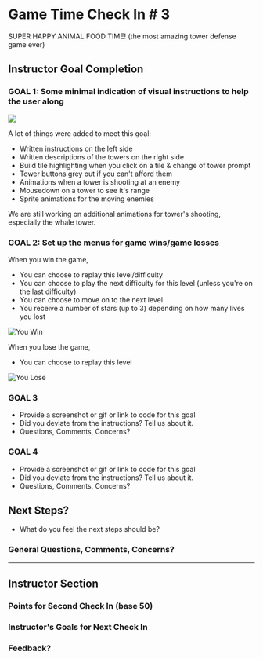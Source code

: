 # Game Time Check In # 3

SUPER HAPPY ANIMAL FOOD TIME! (the most amazing tower defense game ever)

## Instructor Goal Completion

### GOAL 1: Some minimal indication of visual instructions to help the user along

![](http://g.recordit.co/SKpykalgxg.gif)

A lot of things were added to meet this goal:

  - Written instructions on the left side
  - Written descriptions of the towers on the right side
  - Build tile highlighting when you click on a tile & change of tower prompt
  - Tower buttons grey out if you can't afford them
  - Animations when a tower is shooting at an enemy
  - Mousedown on a tower to see it's range
  - Sprite animations for the moving enemies

We are still working on additional animations for tower's shooting, especially the whale tower.

### GOAL 2: Set up the menus for game wins/game losses

When you win the game,

  - You can choose to replay this level/difficulty
  - You can choose to play the next difficulty for this level (unless you're on the last difficulty)
  - You can choose to move on to the next level
  - You receive a number of stars (up to 3) depending on how many lives you lost

![You Win](/images/you_win.png)

When you lose the game,

  - You can choose to replay this level

![You Lose](/images/you_lose.png)

### GOAL 3

- Provide a screenshot or gif or link to code for this goal
- Did you deviate from the instructions? Tell us about it.
- Questions, Comments, Concerns?

### GOAL 4

- Provide a screenshot or gif or link to code for this goal
- Did you deviate from the instructions? Tell us about it.
- Questions, Comments, Concerns?

## Next Steps?

- What do you feel the next steps should be?

### General Questions, Comments, Concerns?

-----

## Instructor Section

### Points for Second Check In (base 50)

### Instructor's Goals for Next Check In

### Feedback?
